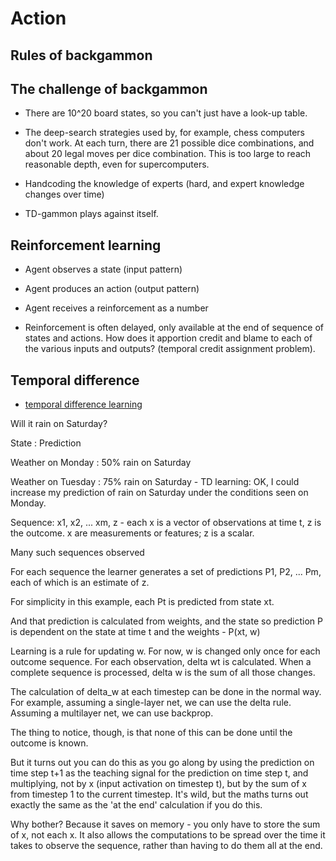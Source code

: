 # Action

## Rules of backgammon

## The challenge of backgammon

- There are 10^20 board states, so you can't just have a look-up table.

- The deep-search strategies used by, for example, chess computers don't work. At each turn, there are 21 possible dice combinations, and about 20 legal moves per dice combination. This is too large to reach reasonable depth, even for supercomputers. 

- Handcoding the knowledge of experts (hard, and expert knowledge changes over time)

- TD-gammon plays against itself. 


## Reinforcement learning 

- Agent observes a state (input pattern)

- Agent produces an action (output pattern)

- Agent receives a reinforcement as a number 

- Reinforcement is often delayed, only available at the end of sequence of states and actions. How does it apportion credit and blame to each of the various inputs and outputs? (temporal credit assignment problem). 

## Temporal difference

- [temporal difference learning](https://en.wikipedia.org/wiki/Temporal_difference_learning)

Will it rain on Saturday?

State : Prediction

Weather on Monday  : 50% rain on Saturday

Weather on Tuesday : 75% rain on Saturday - TD learning: OK, I could increase my prediction of rain on Saturday under the conditions seen on Monday. 


Sequence: x1, x2, ... xm, z - each x is a vector of observations at time t, z is the outcome. x are measurements or features; z is a scalar. 

Many such sequences observed

For each sequence the learner generates a set of predictions P1, P2, ... Pm, each of which is an estimate of z. 

For simplicity in this example, each Pt is predicted from state xt. 

And that prediction is calculated from weights, and the state so prediction P is dependent on the state at time t and the weights - P(xt, w)

Learning is a rule for updating w. For now, w is changed only once for each outcome sequence. For each observation, delta wt is calculated. When a complete sequence is processed, delta w is the sum of all those changes. 

The calculation of delta_w at each timestep can be done in the normal way. For example, assuming a single-layer net, we can use the delta rule. Assuming a multilayer net, we can use backprop. 

The thing to notice, though, is that none of this can be done until the outcome is known.

But it turns out you can do this as you go along by using the prediction on time step t+1 as the teaching signal for the prediction on time step t, and multiplying, not by x (input activation on timestep t), but by the sum of x from timestep 1 to the current timestep. It's wild, but the maths turns out exactly the same as the 'at the end' calculation if you do this. 

Why bother? Because it saves on memory - you only have to store the sum of x, not each x. It also allows the computations to be spread over the time it takes to observe the sequence, rather than having to do them all at the end. 
